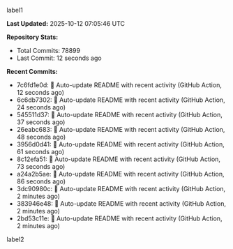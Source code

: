 
label1 
<!-- ACTIVITY_START -->
**Last Updated:** 2025-10-12 07:05:46 UTC

**Repository Stats:**
- Total Commits: 78899
- Last Commit: 12 seconds ago

**Recent Commits:**
- 7c6fd1e0d: 🤖 Auto-update README with recent activity (GitHub Action, 12 seconds ago)
- 6c6db7302: 🤖 Auto-update README with recent activity (GitHub Action, 24 seconds ago)
- 545511d37: 🤖 Auto-update README with recent activity (GitHub Action, 37 seconds ago)
- 26eabc683: 🤖 Auto-update README with recent activity (GitHub Action, 48 seconds ago)
- 3956d0d41: 🤖 Auto-update README with recent activity (GitHub Action, 61 seconds ago)
- 8c12efa51: 🤖 Auto-update README with recent activity (GitHub Action, 73 seconds ago)
- a24a2b5ae: 🤖 Auto-update README with recent activity (GitHub Action, 86 seconds ago)
- 3dc90980c: 🤖 Auto-update README with recent activity (GitHub Action, 2 minutes ago)
- 383946e48: 🤖 Auto-update README with recent activity (GitHub Action, 2 minutes ago)
- 2bd53c11e: 🤖 Auto-update README with recent activity (GitHub Action, 2 minutes ago)
<!-- ACTIVITY_END -->

label2
